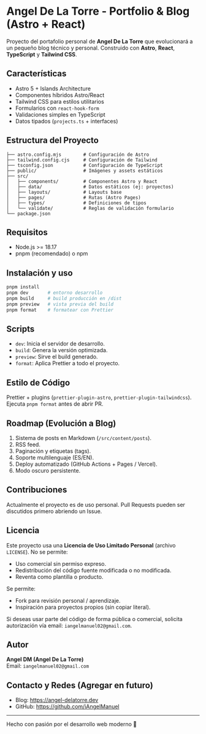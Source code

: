 # Angel De La Torre - Portfolio & Blog (Astro + React)

Proyecto del portafolio personal de **Angel De La Torre** que evolucionará a un pequeño blog técnico y personal. Construido con **Astro**, **React**, **TypeScript** y **Tailwind CSS**.

## Características

- Astro 5 + Islands Architecture
- Componentes híbridos Astro/React
- Tailwind CSS para estilos utilitarios
- Formularios con `react-hook-form`
- Validaciones simples en TypeScript
- Datos tipados (`projects.ts` + interfaces)

## Estructura del Proyecto

```
├── astro.config.mjs        # Configuración de Astro
├── tailwind.config.cjs     # Configuración de Tailwind
├── tsconfig.json           # Configuración de TypeScript
├── public/                 # Imágenes y assets estáticos
├── src/
│   ├── components/         # Componentes Astro y React
│   ├── data/               # Datos estáticos (ej: proyectos)
│   ├── layouts/            # Layouts base
│   ├── pages/              # Rutas (Astro Pages)
│   ├── types/              # Definiciones de tipos
│   └── validate/           # Reglas de validación formulario
└── package.json
```

## Requisitos

- Node.js >= 18.17
- pnpm (recomendado) o npm

## Instalación y uso

```bash
pnpm install
pnpm dev       # entorno desarrollo
pnpm build     # build producción en /dist
pnpm preview   # vista previa del build
pnpm format    # formatear con Prettier
```

## Scripts

- `dev`: Inicia el servidor de desarrollo.
- `build`: Genera la versión optimizada.
- `preview`: Sirve el build generado.
- `format`: Aplica Prettier a todo el proyecto.

## Estilo de Código

Prettier + plugins (`prettier-plugin-astro`, `prettier-plugin-tailwindcss`). Ejecuta `pnpm format` antes de abrir PR.

## Roadmap (Evolución a Blog)

1. Sistema de posts en Markdown (`/src/content/posts`).
2. RSS feed.
3. Paginación y etiquetas (tags).
4. Soporte multilenguaje (ES/EN).
5. Deploy automatizado (GitHub Actions + Pages / Vercel).
6. Modo oscuro persistente.

## Contribuciones

Actualmente el proyecto es de uso personal. Pull Requests pueden ser discutidos primero abriendo un Issue.

## Licencia

Este proyecto usa una **Licencia de Uso Limitado Personal** (archivo `LICENSE`). No se permite:

- Uso comercial sin permiso expreso.
- Redistribución del código fuente modificada o no modificada.
- Reventa como plantilla o producto.

Se permite:

- Fork para revisión personal / aprendizaje.
- Inspiración para proyectos propios (sin copiar literal).

Si deseas usar parte del código de forma pública o comercial, solicita autorización vía email: `iangelmanuel02@gmail.com`.

## Autor

**Angel DM (Angel De La Torre)**  
Email: `iangelmanuel02@gmail.com`

## Contacto y Redes (Agregar en futuro)

- Blog: https://angel-delatorre.dev
- GitHub: https://github.com/iAngelManuel

---

Hecho con pasión por el desarrollo web moderno 🚀
